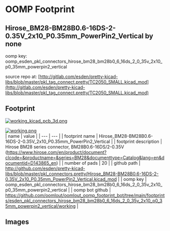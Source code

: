 # OOMP Footprint  
## Hirose_BM28-BM28B0.6-16DS-2-0.35V_2x10_P0.35mm_PowerPin2_Vertical  by none  
  
oomp key: oomp_esden_pkl_connectors_hirose_bm28_bm28b0_6_16ds_2_0_35v_2x10_p0_35mm_powerpin2_vertical  
  
source repo at: [http://gitlab.com/esden/pretty-kicad-libs/blob/master/pkl_tag_connect.pretty/TC2050_SMALL.kicad_mod](http://gitlab.com/esden/pretty-kicad-libs/blob/master/pkl_tag_connect.pretty/TC2050_SMALL.kicad_mod)  
## Footprint  
  
[![working_kicad_pcb_3d.png](working_kicad_pcb_3d_600.png)](working_kicad_pcb_3d.png)  
  
[![working.png](working_600.png)](working.png)  
| name | value | 
| --- | --- | 
| footprint name | Hirose_BM28-BM28B0.6-16DS-2-0.35V_2x10_P0.35mm_PowerPin2_Vertical | 
| footprint description | Hirose BM28 series connector, BM28B0.6-16DS/2-0.35V (https://www.hirose.com/en/product/document?clcode=&productname=&series=BM28&documenttype=Catalog&lang=en&documentid=D143865_en) | 
| number of pads | 20 | 
| github path | http://github.com/esden/pretty-kicad-libs/blob/master/pkl_connectors.pretty/Hirose_BM28-BM28B0.6-16DS-2-0.35V_2x10_P0.35mm_PowerPin2_Vertical.kicad_mod | 
| oomp key | oomp_esden_pkl_connectors_hirose_bm28_bm28b0_6_16ds_2_0_35v_2x10_p0_35mm_powerpin2_vertical | 
| oomp bot github | https://github.com/oomlout/oomlout_oomp_footprint_bot/tree/main/footprints/esden_pkl_connectors_hirose_bm28_bm28b0_6_16ds_2_0_35v_2x10_p0_35mm_powerpin2_vertical/working | 
## Images  

